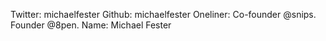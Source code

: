 Twitter: michaelfester
Github: michaelfester
Oneliner: Co-founder @snips. Founder @8pen.
Name: Michael Fester